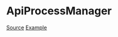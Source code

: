 ﻿# ApiProcessManager



[Source](https://github.com/kakathian/framex)
[Example](https://github.com/kakathian/framex/tree/master/Framex.Platform)